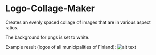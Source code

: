 # Logo-Collage-Maker
Creates an evenly spaced collage of images that are in various aspect ratios.

The background for pngs is set to white.

Example result (logos of all municipalities of Finland):
![alt text](https://i.imgur.com/bUSTFPP.jpg)
